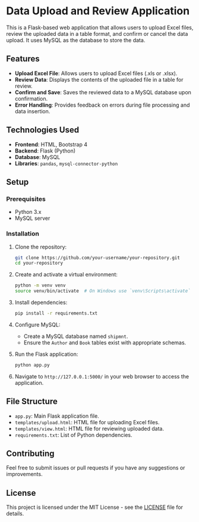 # Data Upload and Review Application

This is a Flask-based web application that allows users to upload Excel files, review the uploaded data in a table format, and confirm or cancel the data upload. It uses MySQL as the database to store the data.

## Features

- **Upload Excel File**: Allows users to upload Excel files (.xls or .xlsx).
- **Review Data**: Displays the contents of the uploaded file in a table for review.
- **Confirm and Save**: Saves the reviewed data to a MySQL database upon confirmation.
- **Error Handling**: Provides feedback on errors during file processing and data insertion.

## Technologies Used

- **Frontend**: HTML, Bootstrap 4
- **Backend**: Flask (Python)
- **Database**: MySQL
- **Libraries**: `pandas`, `mysql-connector-python`

## Setup

### Prerequisites

- Python 3.x
- MySQL server

### Installation

1. Clone the repository:
    ```bash
    git clone https://github.com/your-username/your-repository.git
    cd your-repository
    ```

2. Create and activate a virtual environment:
    ```bash
    python -m venv venv
    source venv/bin/activate  # On Windows use `venv\Scripts\activate`
    ```

3. Install dependencies:
    ```bash
    pip install -r requirements.txt
    ```

4. Configure MySQL:
   - Create a MySQL database named `shipmnt`.
   - Ensure the `Author` and `Book` tables exist with appropriate schemas.

5. Run the Flask application:
    ```bash
    python app.py
    ```

6. Navigate to `http://127.0.0.1:5000/` in your web browser to access the application.

## File Structure

- `app.py`: Main Flask application file.
- `templates/upload.html`: HTML file for uploading Excel files.
- `templates/view.html`: HTML file for reviewing uploaded data.
- `requirements.txt`: List of Python dependencies.

## Contributing

Feel free to submit issues or pull requests if you have any suggestions or improvements.

## License

This project is licensed under the MIT License - see the [LICENSE](LICENSE) file for details.
